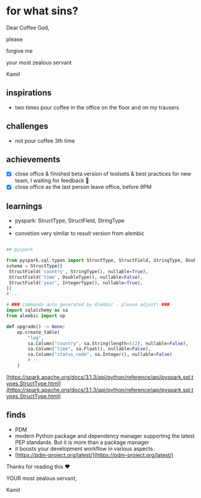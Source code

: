 # for what sins?


Dear Coffee God,

please 

forgive me

your most zealous servant

Kamil

## inspirations
* two times pour coffee in the office on the floor and on my trausers


## challenges
* not pour coffee 3th time

## achievements
- [X] close office & finished beta version of toolsets & best practices for new team, I waiting for feedback 🤞 
- [X] close office as the last person leave office, before 9PM 

## learnings
* pyspark: StructType, StructField, StringType
*
* convetion very similar to result version from alembic

```python

## pyspark

from pyspark.sql.types import StructType, StructField, StringType, DoubleType, IntegerType
schema = StructType([ 
 StructField('country', StringType(), nullable=True),
 StructField('time', DoubleType(), nullable=False),
 StructField('year', IntegerType(), nullable=True),
])
# ...

# ### commands auto generated by Alembic - please adjust! ###
import sqlalchemy as sa
from alembic import op

def upgrade() -> None:
    op.create_table(
        "log",
        sa.Column("country", sa.String(length=512), nullable=False),
        sa.Column("time", sa.Float(), nullable=False),
        sa.Column("status_code", sa.Integer(), nullable=False)
        # ...    
    )

```

[https://spark.apache.org/docs/3.1.3/api/python/reference/api/pyspark.sql.types.StructType.html](https://spark.apache.org/docs/3.1.3/api/python/reference/api/pyspark.sql.types.StructType.html)

## finds
* PDM 
 * modern Python package and dependency manager supporting the latest PEP standards. But it is more than a package manager
 * it boosts your development workflow in various aspects.
 * [https://pdm-project.org/latest/](https://pdm-project.org/latest/)


Thanks for reading this ❤️

YOUR most zealous servant,

Kamil

